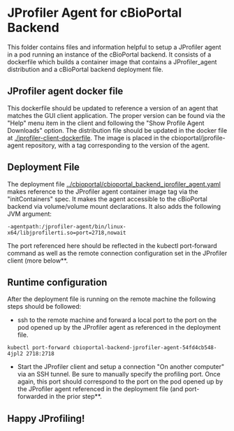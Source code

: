 # JProfiler Agent for cBioPortal Backend

This folder contains files and information helpful to setup a JProfiler agent in a pod running an instance of the cBioPortal backend.  It consists of a dockerfile which builds a container image that contains a JProfiler_agent distribution and a cBioPortal backend deployment file. 

## JProfiler agent docker file
This dockerfile should be updated to reference a version of an agent that matches the GUI client application.  The proper version can be found via the "Help" menu item in the client and following the "Show Profile Agent Downloads" option.  The distribution file should be updated in the docker file at [./jprofiler-client-dockerfile](jprofiler-client-dockerfile).  The image is placed in the cbioportal/jprofile-agent repository, with a tag corresponding to the version of the agent.

## Deployment File
The deployment file  [../cbioportal/cbioportal_backend_jprofiler_agent.yaml](../cbioportal/cbioportal_backend_jprofiler_agent.yaml) makes reference to the JProfiler agent container image tag via the "initContainers" spec.  It makes the agent accessible to the cBioPortal backend via volume/volume mount declarations. It also adds the following JVM argument:

```
-agentpath:/jprofiler-agent/bin/linux-x64/libjprofilerti.so=port=2718,nowait
```
The port referenced here should be reflected in the kubectl port-forward command as well as the remote connection configuration set in the JProfiler client (more below**.

## Runtime configuration
After the deployment file is running on the remote machine the following steps should be followed:
* ssh to the remote machine and forward a local port to the port on the pod opened up by the JProfiler agent as referenced in the deployment file.
```
kubectl port-forward cbioportal-backend-jprofiler-agent-54fd4cb548-4jpl2 2718:2718
```

* Start the JProfiler client and setup a connection "On another computer" via an SSH tunnel. Be sure to manually specify the profiling port.  Once again, this port should correspond to the port on the pod opened up by the JProfiler agent referenced in the deployment file (and port-forwarded in the prior step**.

## Happy JProfiling!

